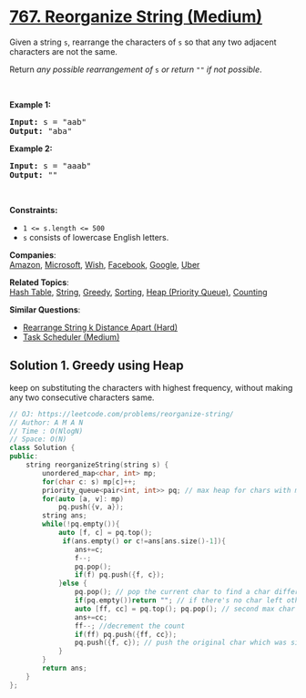 # [767. Reorganize String (Medium)](https://leetcode.com/problems/reorganize-string/)

<p>Given a string <code>s</code>, rearrange the characters of <code>s</code> so that any two adjacent characters are not the same.</p>

<p>Return <em>any possible rearrangement of</em> <code>s</code> <em>or return</em> <code>""</code> <em>if not possible</em>.</p>

<p>&nbsp;</p>
<p><strong>Example 1:</strong></p>
<pre><strong>Input:</strong> s = "aab"
<strong>Output:</strong> "aba"
</pre><p><strong>Example 2:</strong></p>
<pre><strong>Input:</strong> s = "aaab"
<strong>Output:</strong> ""
</pre>
<p>&nbsp;</p>
<p><strong>Constraints:</strong></p>

<ul>
	<li><code>1 &lt;= s.length &lt;= 500</code></li>
	<li><code>s</code> consists of lowercase English letters.</li>
</ul>


**Companies**:  
[Amazon](https://leetcode.com/company/amazon), [Microsoft](https://leetcode.com/company/microsoft), [Wish](https://leetcode.com/company/wish), [Facebook](https://leetcode.com/company/facebook), [Google](https://leetcode.com/company/google), [Uber](https://leetcode.com/company/uber)

**Related Topics**:  
[Hash Table](https://leetcode.com/tag/hash-table/), [String](https://leetcode.com/tag/string/), [Greedy](https://leetcode.com/tag/greedy/), [Sorting](https://leetcode.com/tag/sorting/), [Heap (Priority Queue)](https://leetcode.com/tag/heap-priority-queue/), [Counting](https://leetcode.com/tag/counting/)

**Similar Questions**:
* [Rearrange String k Distance Apart (Hard)](https://leetcode.com/problems/rearrange-string-k-distance-apart/)
* [Task Scheduler (Medium)](https://leetcode.com/problems/task-scheduler/)

## Solution 1. Greedy using Heap

keep on substituting the characters with highest frequency, without making any two consecutive characters same.

```cpp
// OJ: https://leetcode.com/problems/reorganize-string/
// Author: A M A N
// Time : O(NlogN)
// Space: O(N)
class Solution {
public:
    string reorganizeString(string s) {
        unordered_map<char, int> mp;
        for(char c: s) mp[c]++;
        priority_queue<pair<int, int>> pq; // max heap for chars with max freq at top
        for(auto [a, v]: mp)
            pq.push({v, a});
        string ans;
        while(!pq.empty()){
            auto [f, c] = pq.top();
             if(ans.empty() or c!=ans[ans.size()-1]){ 
                ans+=c;
                f--; 
                pq.pop();
                if(f) pq.push({f, c});
            }else {
                pq.pop(); // pop the current char to find a char different from the ending character
                if(pq.empty())return ""; // if there's no char left other than the same char, return null
                auto [ff, cc] = pq.top(); pq.pop(); // second max char 
                ans+=cc;
                ff--; //decrement the count
                if(ff) pq.push({ff, cc});
                pq.push({f, c}); // push the original char which was similar to the ending char
            }
        }
        return ans;
    }
};
```